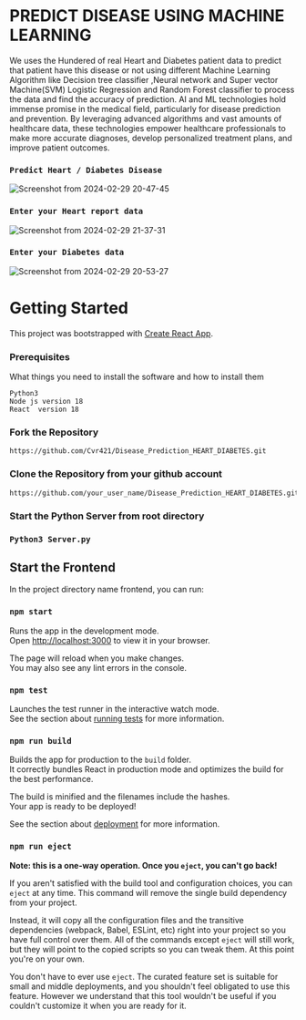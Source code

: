 # PREDICT DISEASE USING MACHINE LEARNING
We uses the Hundered of real Heart and Diabetes patient data to predict that patient have this disease or not using different Machine Learning Algorithm like Decision tree classifier ,Neural network and Super vector Machine(SVM) Logistic Regression and Random Forest classifier to process the data and find the accuracy of prediction. AI and ML technologies hold immense promise in the medical field, particularly for disease prediction and prevention. By leveraging advanced algorithms and vast amounts of healthcare data, these technologies empower healthcare professionals to make more accurate diagnoses, develop personalized treatment plans, and improve patient outcomes.

### `Predict Heart / Diabetes Disease`
![Screenshot from 2024-02-29 20-47-45](https://github.com/Cvr421/Disease_Prediction_HEART_DIABETES/assets/82499697/7bd619d7-e27b-46df-8c0d-9cd8acbc20a9)

### `Enter your Heart report data`
![Screenshot from 2024-02-29 21-37-31](https://github.com/Cvr421/Disease_Prediction_HEART_DIABETES/assets/82499697/92ab9cc3-1702-48d7-9912-c835b7046564)



### `Enter your Diabetes data`
![Screenshot from 2024-02-29 20-53-27](https://github.com/Cvr421/Disease_Prediction_HEART_DIABETES/assets/82499697/f3119efe-5287-4d88-85fe-c05d35314ac6)




# Getting Started 

This project was bootstrapped with [Create React App](https://github.com/facebook/create-react-app).
### Prerequisites

What things you need to install the software and how to install them

```
Python3
Node js version 18
React  version 18

```
### Fork the Repository
```
https://github.com/Cvr421/Disease_Prediction_HEART_DIABETES.git
```
### Clone the Repository from your github account 
```
https://github.com/your_user_name/Disease_Prediction_HEART_DIABETES.git
```
### Start the Python Server from root directory
### `Python3 Server.py`


## Start the Frontend 

In the project directory name frontend, you can run:

### `npm start`

Runs the app in the development mode.\
Open [http://localhost:3000](http://localhost:3000) to view it in your browser.

The page will reload when you make changes.\
You may also see any lint errors in the console.

### `npm test`

Launches the test runner in the interactive watch mode.\
See the section about [running tests](https://facebook.github.io/create-react-app/docs/running-tests) for more information.

### `npm run build`

Builds the app for production to the `build` folder.\
It correctly bundles React in production mode and optimizes the build for the best performance.

The build is minified and the filenames include the hashes.\
Your app is ready to be deployed!

See the section about [deployment](https://facebook.github.io/create-react-app/docs/deployment) for more information.

### `npm run eject`

**Note: this is a one-way operation. Once you `eject`, you can't go back!**

If you aren't satisfied with the build tool and configuration choices, you can `eject` at any time. This command will remove the single build dependency from your project.

Instead, it will copy all the configuration files and the transitive dependencies (webpack, Babel, ESLint, etc) right into your project so you have full control over them. All of the commands except `eject` will still work, but they will point to the copied scripts so you can tweak them. At this point you're on your own.

You don't have to ever use `eject`. The curated feature set is suitable for small and middle deployments, and you shouldn't feel obligated to use this feature. However we understand that this tool wouldn't be useful if you couldn't customize it when you are ready for it.
